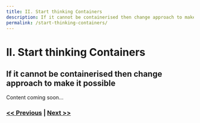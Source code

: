 ```yaml
---
title: II. Start thinking Containers
description: If it cannot be containerised then change approach to make it possible
permalink: /start-thinking-containers/
---
```


# II. Start thinking Containers

## If it cannot be containerised then change approach to make it possible

Content coming soon...

### [<< Previous](/docker-kubernetes-and-helm) | [Next >>](/embed-least-privileged-approach)